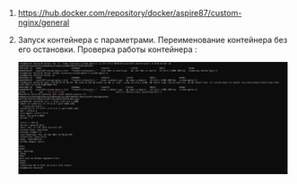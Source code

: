 1. https://hub.docker.com/repository/docker/aspire87/custom-nginx/general

2.  Запуск  контейнера с параметрами. Переименование контейнера без  его остановки. Проверка работы контейнера :

    ![Console output](img/TASK_2.png)

